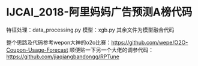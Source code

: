 # IJCAI_2018-阿里妈妈广告预测A榜代码
特征处理：data_processing.py
模型：xgb.py
其余文件为模型融合代码

整个思路及代码参考wepon大神的o2o比赛：https://github.com/wepe/O2O-Coupon-Usage-Forecast
顺便贴一下另一个大佬的调参代码：https://github.com/jiaqiangbandongg/RPTune
